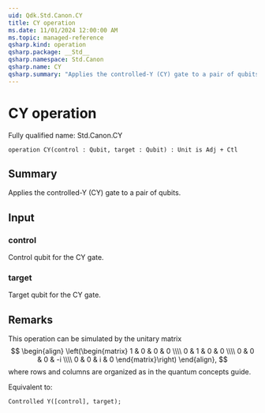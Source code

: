 ```yaml
---
uid: Qdk.Std.Canon.CY
title: CY operation
ms.date: 11/01/2024 12:00:00 AM
ms.topic: managed-reference
qsharp.kind: operation
qsharp.package: __Std__
qsharp.namespace: Std.Canon
qsharp.name: CY
qsharp.summary: "Applies the controlled-Y (CY) gate to a pair of qubits."
---
```


# CY operation

Fully qualified name: Std.Canon.CY

```qsharp
operation CY(control : Qubit, target : Qubit) : Unit is Adj + Ctl
```

## Summary
Applies the controlled-Y (CY) gate to a pair of qubits.

## Input
### control
Control qubit for the CY gate.
### target
Target qubit for the CY gate.

## Remarks
This operation can be simulated by the unitary matrix
$$
\begin{align}
    \left(\begin{matrix}
        1 & 0 & 0 & 0 \\\\
        0 & 1 & 0 & 0 \\\\
        0 & 0 & 0 & -i \\\\
        0 & 0 & i & 0
     \end{matrix}\right)
\end{align},
$$
where rows and columns are organized as in the quantum concepts guide.

Equivalent to:
```qsharp
Controlled Y([control], target);
```
